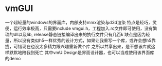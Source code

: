 # vmGUI
一个超轻量的windows的界面库，内部支持mmx渲染与d3d渲染
特点是轻巧，灵便，运行效率极高，只需要include vmgui.h，工程加入.rc文件即可使用，没有繁琐的dll以及lib, release静态链接编译出来的执行文件只有几百k
缺点是因为轻量，所以没有类似h5一样优秀的设计方式，如果让我重写一个库，或许会想h5靠拢，可惜现在也没太多精力跟兴趣重新做个库
之所以共享出来，是不想该库就这样默默地陪我到死亡
其中vmUIDesign是界面设计器，也可以当成使用该界面库的demo
